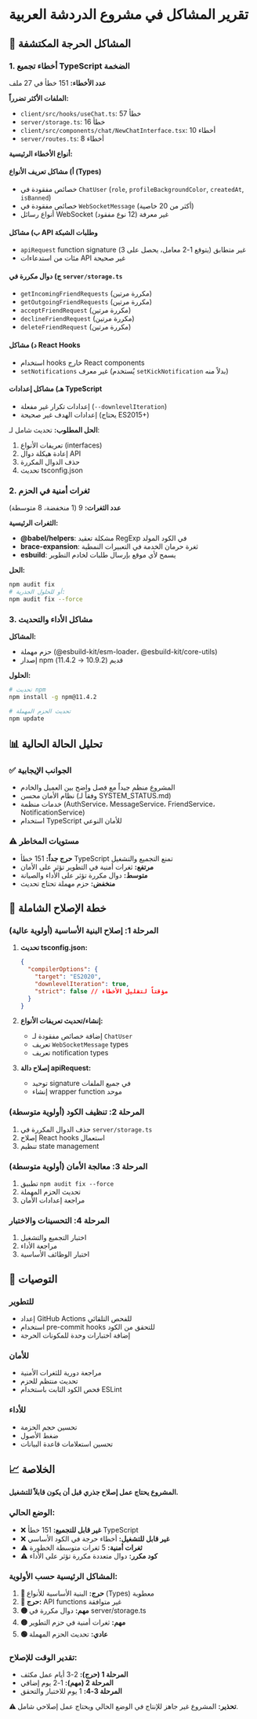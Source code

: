 # تقرير المشاكل في مشروع الدردشة العربية

## 🚨 المشاكل الحرجة المكتشفة

### 1. أخطاء تجميع TypeScript الضخمة

**عدد الأخطاء:** 151 خطأ في 27 ملف

**الملفات الأكثر تضرراً:**

- `client/src/hooks/useChat.ts`: 57 خطأ
- `server/storage.ts`: 16 خطأ
- `client/src/components/chat/NewChatInterface.tsx`: 10 أخطاء
- `server/routes.ts`: 8 أخطاء

**أنواع الأخطاء الرئيسية:**

#### أ) مشاكل تعريف الأنواع (Types)

- خصائص مفقودة في `ChatUser` (`role`, `profileBackgroundColor`, `createdAt`, `isBanned`)
- خصائص مفقودة في `WebSocketMessage` (أكثر من 20 خاصية)
- أنواع رسائل WebSocket غير معرفة (12 نوع مفقود)

#### ب) مشاكل API وطلبات الشبكة

- `apiRequest` function signature غير متطابق (يتوقع 1-2 معامل، يحصل على 3)
- مئات من استدعاءات API غير صحيحة

#### ج) دوال مكررة في `server/storage.ts`

- `getIncomingFriendRequests` (مكررة مرتين)
- `getOutgoingFriendRequests` (مكررة مرتين)
- `acceptFriendRequest` (مكررة مرتين)
- `declineFriendRequest` (مكررة مرتين)
- `deleteFriendRequest` (مكررة مرتين)

#### د) مشاكل React Hooks

- استخدام hooks خارج React components
- `setNotifications` غير معرف (يُستخدم `setKickNotification` بدلاً منه)

#### هـ) مشاكل إعدادات TypeScript

- إعدادات تكرار غير مفعلة (`--downlevelIteration`)
- إعدادات الهدف غير صحيحة (يحتاج ES2015+)

**الحل المطلوب:**
تحديث شامل لـ:

1. تعريفات الأنواع (interfaces)
2. إعادة هيكلة دوال API
3. حذف الدوال المكررة
4. تحديث tsconfig.json

### 2. ثغرات أمنية في الحزم

**عدد الثغرات:** 9 (1 منخفضة، 8 متوسطة)

**الثغرات الرئيسية:**

- **@babel/helpers**: مشكلة تعقيد RegExp في الكود المولد
- **brace-expansion**: ثغرة حرمان الخدمة في التعبيرات النمطية
- **esbuild**: يسمح لأي موقع بإرسال طلبات لخادم التطوير

**الحل:**

```bash
npm audit fix
# أو للحلول الجذرية:
npm audit fix --force
```

### 3. مشاكل الأداء والتحديث

**المشاكل:**

- حزم مهملة (@esbuild-kit/esm-loader، @esbuild-kit/core-utils)
- إصدار npm قديم (10.9.2 → 11.4.2)

**الحلول:**

```bash
# تحديث npm
npm install -g npm@11.4.2

# تحديث الحزم المهملة
npm update
```

## 📊 تحليل الحالة الحالية

### ✅ الجوانب الإيجابية

- المشروع منظم جيداً مع فصل واضح بين العميل والخادم
- نظام الأمان محسن (وفقاً لـ SYSTEM_STATUS.md)
- خدمات منظمة (AuthService، MessageService، FriendService، NotificationService)
- استخدام TypeScript للأمان النوعي

### ⚠️ مستويات المخاطر

- **حرج جداً:** 151 خطأ TypeScript تمنع التجميع والتشغيل
- **مرتفع:** ثغرات أمنية في التطوير تؤثر على الأمان
- **متوسط:** دوال مكررة تؤثر على الأداء والصيانة
- **منخفض:** حزم مهملة تحتاج تحديث

## 🔧 خطة الإصلاح الشاملة

### المرحلة 1: إصلاح البنية الأساسية (أولوية عالية)

1. **تحديث tsconfig.json:**

   ```json
   {
     "compilerOptions": {
       "target": "ES2020",
       "downlevelIteration": true,
       "strict": false // مؤقتاً لتقليل الأخطاء
     }
   }
   ```

2. **إنشاء/تحديث تعريفات الأنواع:**
   - إضافة خصائص مفقودة لـ `ChatUser`
   - تعريف `WebSocketMessage` types
   - تعريف notification types

3. **إصلاح دالة apiRequest:**
   - توحيد signature في جميع الملفات
   - إنشاء wrapper function موحد

### المرحلة 2: تنظيف الكود (أولوية متوسطة)

1. حذف الدوال المكررة في `server/storage.ts`
2. إصلاح React hooks استعمال
3. تنظيم state management

### المرحلة 3: معالجة الأمان (أولوية متوسطة)

1. تطبيق `npm audit fix --force`
2. تحديث الحزم المهملة
3. مراجعة إعدادات الأمان

### المرحلة 4: التحسينات والاختبار

1. اختبار التجميع والتشغيل
2. مراجعة الأداء
3. اختبار الوظائف الأساسية

## 🎯 التوصيات

### للتطوير

- إعداد GitHub Actions للفحص التلقائي
- استخدام pre-commit hooks للتحقق من الكود
- إضافة اختبارات وحدة للمكونات الحرجة

### للأمان

- مراجعة دورية للثغرات الأمنية
- تحديث منتظم للحزم
- فحص الكود الثابت باستخدام ESLint

### للأداء

- تحسين حجم الحزمة
- ضغط الأصول
- تحسين استعلامات قاعدة البيانات

## 📈 الخلاصة

**المشروع يحتاج عمل إصلاح جذري قبل أن يكون قابلاً للتشغيل.**

### الوضع الحالي:

- ❌ **غير قابل للتجميع:** 151 خطأ TypeScript
- ❌ **غير قابل للتشغيل:** أخطاء حرجة في الكود الأساسي
- ⚠️ **ثغرات أمنية:** 5 ثغرات متوسطة الخطورة
- ⚠️ **كود مكرر:** دوال متعددة مكررة تؤثر على الأداء

### المشاكل الرئيسية حسب الأولوية:

1. **🔴 حرج:** البنية الأساسية للأنواع (Types) معطوبة
2. **🔴 حرج:** API functions غير متوافقة
3. **🟡 مهم:** دوال مكررة في server/storage.ts
4. **🟡 مهم:** ثغرات أمنية في حزم التطوير
5. **🟢 عادي:** تحديث الحزم المهملة

### تقدير الوقت للإصلاح:

- **المرحلة 1 (حرج):** 2-3 أيام عمل مكثف
- **المرحلة 2 (مهم):** 1-2 يوم إضافي
- **المرحلة 3-4:** 1 يوم للاختبار والتحقق

**⚠️ تحذير:** المشروع غير جاهز للإنتاج في الوضع الحالي ويحتاج عمل إصلاحي شامل.
